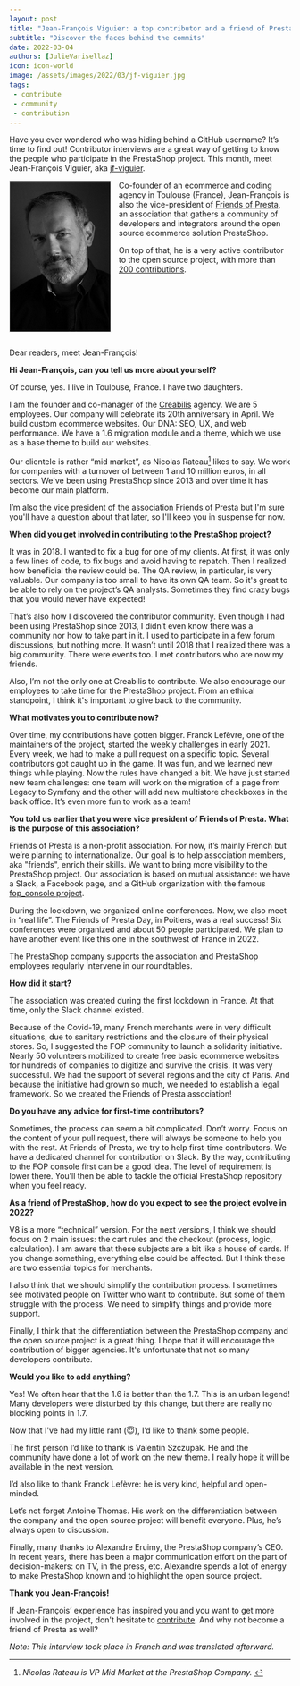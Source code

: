 ```yaml
---
layout: post
title: "Jean-François Viguier: a top contributor and a friend of PrestaShop"
subtitle: "Discover the faces behind the commits"
date: 2022-03-04
authors: [JulieVarisellaz]
icon: icon-world
image: /assets/images/2022/03/jf-viguier.jpg
tags:
 - contribute
 - community
 - contribution
---
```


Have you ever wondered who was hiding behind a GitHub username? It’s time to find out! Contributor interviews are a great way of getting to know the people who participate in the PrestaShop project. This month, meet Jean-François Viguier, aka [jf-viguier](https://github.com/jf-viguier).

<img style="border: 1px solid #CCC; float: left; margin: 0 1em 1em 0;" width="180" height="269" src="/assets/images/2022/03/jf-viguier.jpg">

Co-founder of an ecommerce and coding agency in Toulouse (France), Jean-François is also the vice-president of [Friends of Presta](https://friendsofpresta.org/en), an association that gathers a community of developers and integrators around the open source ecommerce solution PrestaShop. 

On top of that, he is a very active contributor to the open source project, with more than [200 contributions](https://contributors.prestashop.com/#jf-viguier). 

<div style="clear:both"></div>

Dear readers, meet Jean-François!

**Hi Jean-François, can you tell us more about yourself?**

Of course, yes. I live in Toulouse, France. I have two daughters. 

I am the founder and co-manager of the [Creabilis](https://www.creabilis.com/) agency. We are 5 employees. Our company will celebrate its 20th anniversary in April. We build custom ecommerce websites. Our DNA: SEO, UX, and web performance. We have a 1.6 migration module and a theme, which we use as a base theme to build our websites. 

Our clientele is rather “mid market”, as Nicolas Rateau[^1] likes to say. We work for companies with a turnover of between 1 and 10 million euros, in all sectors. We've been using PrestaShop since 2013 and over time it has become our main platform.

I’m also the vice president of the association Friends of Presta but I'm sure you'll have a question about that later, so I'll keep you in suspense for now.

[^1]: <em> Nicolas Rateau is VP Mid Market at the PrestaShop Company. </em>

**When did you get involved in contributing to the PrestaShop project?**

It was in 2018. I wanted to fix a bug for one of my clients. At first, it was only a few lines of code, to fix bugs and avoid having to repatch. Then I realized how beneficial the review could be. The QA review, in particular, is very valuable. Our company is too small to have its own QA team. So it's great to be able to rely on the project’s QA analysts. Sometimes they find crazy bugs that you would never have expected! 

That’s also how I discovered the contributor community. Even though I had been using PrestaShop since 2013, I didn’t even know there was a community nor how to take part in it. I used to participate in a few forum discussions, but nothing more. It wasn’t until 2018 that I realized there was a big community. There were events too. I met contributors who are now my friends.

Also, I’m not the only one at Creabilis to contribute. We also encourage our employees to take time for the PrestaShop project. From an ethical standpoint, I think it's important to give back to the community.

**What motivates you to contribute now?**

Over time, my contributions have gotten bigger. Franck Lefèvre, one of the maintainers of the project, started the weekly challenges in early 2021. Every week, we had to make a pull request on a specific topic. Several contributors got caught up in the game. It was fun, and we learned new things while playing. Now the rules have changed a bit. We have just started new team challenges: one team will work on the migration of a page from Legacy to Symfony and the other will add new multistore checkboxes in the back office. It’s even more fun to work as a team!

**You told us earlier that you were vice president of Friends of Presta. What is the purpose of this association?**

Friends of Presta is a non-profit association. For now, it’s mainly French but we’re planning to internationalize. Our goal is to help association members, aka "friends", enrich their skills. We want to bring more visibility to the PrestaShop project. Our association is based on mutual assistance: we have a Slack, a Facebook page, and a GitHub organization with the famous [fop_console project](https://github.com/friends-of-presta/fop_console).

During the lockdown, we organized online conferences. Now, we also meet in “real life”. The Friends of Presta Day, in Poitiers, was a real success! Six conferences were organized and about 50 people participated. We plan to have another event like this one in the southwest of France in 2022. 

The PrestaShop company supports the association and PrestaShop employees regularly intervene in our roundtables.

**How did it start?**

The association was created during the first lockdown in France. At that time, only the Slack channel existed. 

Because of the Covid-19, many French merchants were in very difficult situations, due to sanitary restrictions and the closure of their physical stores. So, I suggested the FOP community to launch a solidarity initiative. Nearly 50 volunteers mobilized to create free basic ecommerce websites for hundreds of companies to digitize and survive the crisis. It was very successful. We had the support of several regions and the city of Paris. And because the initiative had grown so much, we needed to establish a legal framework. So we created the Friends of Presta association!

**Do you have any advice for first-time contributors?**

Sometimes, the process can seem a bit complicated. Don’t worry. Focus on the content of your pull request, there will always be someone to help you with the rest.
At Friends of Presta, we try to help first-time contributors. We have a dedicated channel for contribution on Slack. By the way, contributing to the FOP console first can be a good idea. The level of requirement is lower there. You’ll then be able to tackle the official PrestaShop repository when you feel ready.

**As a friend of PrestaShop, how do you expect to see the project evolve in 2022?**

V8 is a more “technical” version. For the next versions, I think we should focus on 2 main issues: the cart rules and the checkout (process, logic, calculation). I am aware that these subjects are a bit like a house of cards. If you change something, everything else could be affected. But I think these are two essential topics for merchants.

I also think that we should simplify the contribution process. I sometimes see motivated people on Twitter who want to contribute. But some of them struggle with the process. We need to simplify things and provide more support.

Finally, I think that the differentiation between the PrestaShop company and the open source project is a great thing. I hope that it will encourage the contribution of bigger agencies. It's unfortunate that not so many developers contribute.

**Would you like to add anything?**

Yes! We often hear that the 1.6 is better than the 1.7. This is an urban legend! Many developers were disturbed by this change, but there are really no blocking points in 1.7.

Now that I've had my little rant (:innocent:), I’d like to thank some people.

The first person I’d like to thank is Valentin Szczupak. He and the community have done a lot of work on the new theme. I really hope it will be available in the next version. 

I’d also like to thank Franck Lefèvre: he is very kind, helpful and open-minded.

Let’s not forget Antoine Thomas. His work on the differentiation between the company and the open source project will benefit everyone. Plus, he’s always open to discussion.

Finally, many thanks to Alexandre Eruimy, the PrestaShop company’s CEO. In recent years, there has been a major communication effort on the part of decision-makers: on TV, in the press, etc. Alexandre spends a lot of energy to make PrestaShop known and to highlight the open source project.

**Thank you Jean-François!**

If Jean-François’ experience has inspired you and you want to get more involved in the project, don't hesitate to [contribute](https://github.com/PrestaShop). And why not become a friend of Presta as well?

<em> Note: This interview took place in French and was translated afterward. </em>
